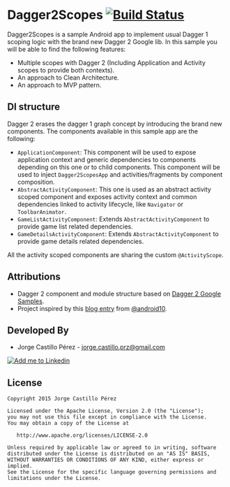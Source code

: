 Dagger2Scopes [![Build Status](https://travis-ci.org/JorgeCastilloPrz/Dagger2Scopes.svg?branch=master)](https://travis-ci.org/JorgeCastilloPrz/Dagger2Scopes)
=============
Dagger2Scopes is a sample Android app to implement usual Dagger 1 scoping logic with the brand new Dagger 2 Google lib. In this sample you will be able to find
the following features:

* Multiple scopes with Dagger 2 (Including Application and Activity scopes to provide both contexts).
* An approach to Clean Architecture.
* An approach to MVP pattern.

DI structure
------------
Dagger 2 erases the dagger 1 graph concept by introducing the brand new components. The components available in this sample app are the following:
* `ApplicationComponent`: This component will be used to expose application context and generic dependencies to components depending on this one or
to child components. This component will be used to inject `Dagger2ScopesApp` and activities/fragments by component composition.
* `AbstractActivityComponent`: This one is used as an abstract activity scoped component and exposes activity context and common dependencies
linked to activity lifecycle, like `Navigator` or `ToolbarAnimator`.
* `GameListActivityComponent`: Extends `AbstractActivityComponent` to provide game list related dependencies.
* `GameDetailsActivityComponent`: Extends `AbstractActivityComponent` to provide game details related dependencies.

All the activity scoped components are sharing the custom `@ActivityScope`.

Attributions
------------
* Dagger 2 component and module structure based on [Dagger 2 Google Samples][dagger2-samples].
* Project inspired by this [blog entry][fernando-cejas-blogentry] from [@android10][fernando-cejas-github].

Developed By
------------
* Jorge Castillo Pérez - <jorge.castillo.prz@gmail.com>

<a href="https://www.linkedin.com/in/jorgecastilloprz">
  <img alt="Add me to Linkedin" src="https://github.com/JorgeCastilloPrz/EasyMVP/blob/master/art/linkedin.png" />
</a>

License
-------

    Copyright 2015 Jorge Castillo Pérez

    Licensed under the Apache License, Version 2.0 (the "License");
    you may not use this file except in compliance with the License.
    You may obtain a copy of the License at

       http://www.apache.org/licenses/LICENSE-2.0

    Unless required by applicable law or agreed to in writing, software
    distributed under the License is distributed on an "AS IS" BASIS,
    WITHOUT WARRANTIES OR CONDITIONS OF ANY KIND, either express or implied.
    See the License for the specific language governing permissions and
    limitations under the License.

[dagger2-samples]: https://github.com/google/dagger
[fernando-cejas-blogentry]: http://fernandocejas.com/2015/04/11/tasting-dagger-2-on-android/
[fernando-cejas-github]: https://github.com/android10